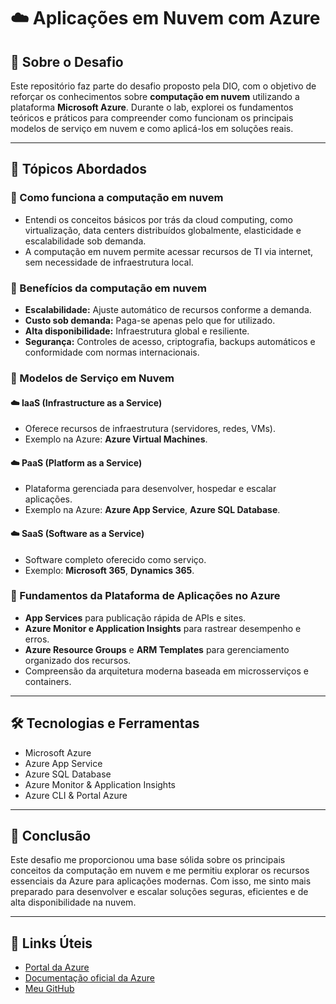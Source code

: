 # ☁️ Aplicações em Nuvem com Azure

## 📘 Sobre o Desafio

Este repositório faz parte do desafio proposto pela DIO, com o objetivo de reforçar os conhecimentos sobre **computação em nuvem** utilizando a plataforma **Microsoft Azure**. Durante o lab, explorei os fundamentos teóricos e práticos para compreender como funcionam os principais modelos de serviço em nuvem e como aplicá-los em soluções reais.

---

## 🧠 Tópicos Abordados

### 🔹 Como funciona a computação em nuvem
- Entendi os conceitos básicos por trás da cloud computing, como virtualização, data centers distribuídos globalmente, elasticidade e escalabilidade sob demanda.
- A computação em nuvem permite acessar recursos de TI via internet, sem necessidade de infraestrutura local.

### 🔹 Benefícios da computação em nuvem
- **Escalabilidade:** Ajuste automático de recursos conforme a demanda.
- **Custo sob demanda:** Paga-se apenas pelo que for utilizado.
- **Alta disponibilidade:** Infraestrutura global e resiliente.
- **Segurança:** Controles de acesso, criptografia, backups automáticos e conformidade com normas internacionais.

### 🔹 Modelos de Serviço em Nuvem

#### ☁️ IaaS (Infrastructure as a Service)
- Oferece recursos de infraestrutura (servidores, redes, VMs).
- Exemplo na Azure: **Azure Virtual Machines**.

#### ☁️ PaaS (Platform as a Service)
- Plataforma gerenciada para desenvolver, hospedar e escalar aplicações.
- Exemplo na Azure: **Azure App Service**, **Azure SQL Database**.

#### ☁️ SaaS (Software as a Service)
- Software completo oferecido como serviço.
- Exemplo: **Microsoft 365**, **Dynamics 365**.

### 🔹 Fundamentos da Plataforma de Aplicações no Azure
- **App Services** para publicação rápida de APIs e sites.
- **Azure Monitor e Application Insights** para rastrear desempenho e erros.
- **Azure Resource Groups** e **ARM Templates** para gerenciamento organizado dos recursos.
- Compreensão da arquitetura moderna baseada em microsserviços e containers.

---

## 🛠️ Tecnologias e Ferramentas

- Microsoft Azure
- Azure App Service
- Azure SQL Database
- Azure Monitor & Application Insights
- Azure CLI & Portal Azure

---

## 📌 Conclusão

Este desafio me proporcionou uma base sólida sobre os principais conceitos da computação em nuvem e me permitiu explorar os recursos essenciais da Azure para aplicações modernas. Com isso, me sinto mais preparado para desenvolver e escalar soluções seguras, eficientes e de alta disponibilidade na nuvem.

---

## 🔗 Links Úteis

- [Portal da Azure](https://portal.azure.com/)
- [Documentação oficial da Azure](https://learn.microsoft.com/pt-br/azure/)
- [Meu GitHub](https://github.com/jskadomoto)
